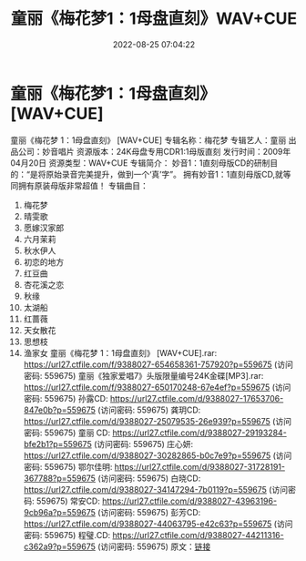 ﻿---
title: 童丽《梅花梦1：1母盘直刻》WAV+CUE
date: 2022-08-25 07:04:22
categories: WAV车载音乐、镜像
tags: 华语中文
---
# 童丽《梅花梦1：1母盘直刻》[WAV+CUE]

童丽《梅花梦 1：1母盘直刻》 [WAV+CUE]
专辑名称：梅花梦
专辑艺人：童丽
出品公司：妙音唱片
资源版本：24K母盘专用CDR1:1母版直刻
发行时间：2009年04月20日
资源类型：WAV+CUE
专辑简介：
妙音1：1直刻母版CD的研制目的：“是将原始录音完美提升，做到一个‘真’字”。
拥有妙音1：1直刻母版CD,就等同拥有原装母版非常超值！
专辑曲目：
01. 梅花梦
02. 晴雯歌
03. 愿嫁汉家郎
04. 六月茉莉
05. 秋水伊人
06. 初恋的地方
07. 红豆曲
08. 杏花溪之恋
09. 秋缘
10. 太湖船
11. 红蔷薇
12. 天女散花
13. 思想枝
14. 渔家女
童丽《梅花梦 1：1母盘直刻》 [WAV+CUE].rar: https://url27.ctfile.com/f/9388027-654658361-757920?p=559675
(访问密码: 559675)
童丽《独家爱唱7》头版限量编号24K金碟[MP3].rar: https://url27.ctfile.com/f/9388027-650170248-67e4ef?p=559675
(访问密码: 559675)
孙露CD: https://url27.ctfile.com/d/9388027-17653706-847e0b?p=559675
(访问密码: 559675)
龚玥CD: https://url27.ctfile.com/d/9388027-25079535-26e939?p=559675
(访问密码: 559675)
童丽 CD: https://url27.ctfile.com/d/9388027-29193284-bfe2b1?p=559675
(访问密码: 559675)
庄心妍: https://url27.ctfile.com/d/9388027-30282865-b0c7e9?p=559675
(访问密码: 559675)
鄂尔佳明: https://url27.ctfile.com/d/9388027-31728191-367788?p=559675
(访问密码: 559675)
白晓CD: https://url27.ctfile.com/d/9388027-34147294-7b0119?p=559675
(访问密码: 559675)
常安CD: https://url27.ctfile.com/d/9388027-43963196-9cb96a?p=559675
(访问密码: 559675)
彭芳CD: https://url27.ctfile.com/d/9388027-44063795-e42c63?p=559675
(访问密码: 559675)
程璧.CD: https://url27.ctfile.com/d/9388027-44211316-c362a9?p=559675
(访问密码: 559675)
原文：[链接](https://blog.sina.com.cn/s/blog_1647c7e7601030z1i.html)